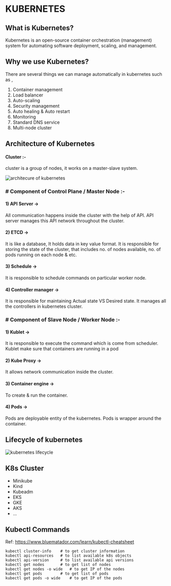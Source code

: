 # KUBERNETES

## What is Kubernetes?
Kubernetes is an open-source container orchestration (management) system for automating software deployment, scaling, and management.
## Why we use Kubernetes?
There are several things we can manage automatically in kubernetes such as ,
  1) Container management
  2) Load balancer
  3) Auto-scaling
  4) Security management
  5) Auto healing & Auto restart
  6) Monitoring
  7) Standard DNS service
  8) Multi-node cluster
## Architecture of Kubernetes
#### Cluster :-
  cluster is a group of nodes, it works on a master-slave system.
  
![architecure of kubernetes](https://github.com/RohanLib123/kubernetes-b19/assets/109272497/16446bcc-dc3c-4738-996d-0baa7a67acf1)
### # Component of Control Plane / Master Node :- 
#### 1) API Server → 
All communication happens inside the cluster with the help of API. API server manages this API network throughout the cluster.

#### 2) ETCD → 
It is like a database, It holds data in key value format. It is responsible for storing the state of the cluster, that includes no. of nodes available, no. of pods running on each node & etc.

#### 3) Schedule → 
It is responsible to schedule commands on particular worker node.

#### 4) Controller manager →
It is responsible for maintaining Actual state VS Desired state. It manages all the controllers in kubernetes cluster.

### # Component of Slave Node / Worker Node :-
#### 1) Kublet → 
It is responsible to execute the command which is come from scheduler.
Kublet make sure that containers are running in a pod
		
#### 2) Kube Proxy →
It allows network communication inside the cluster.

#### 3) Container engine →
To create & run the container.

#### 4) Pods →
Pods are deployable entity of the kubernetes. Pods is wrapper around the container.


## Lifecycle of kubernetes
![kubernetes lifecycle](https://github.com/RohanLib123/kubernetes-b19/assets/109272497/f3b403c2-2e4d-4819-bf07-ff7c6e6ff56a)

## K8s Cluster
- Minikube
- Kind
- Kubeadm
- EKS
- GKE
- AKS
- ...

## Kubectl Commands
Ref: https://www.bluematador.com/learn/kubectl-cheatsheet

```shell
kubectl cluster-info    # to get cluster information
kubectl api-resources   # to list available k8s objects
kubectl api-version     # to list available api versions
kubectl get nodes       # to get list of nodes
kubectl get nodes -o wide   # to get IP of the nodes
kubectl get pods        # to get list of pods
kubectl get pods -o wide    # to get IP of the pods
```
